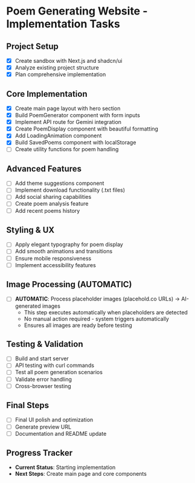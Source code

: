 # Poem Generating Website - Implementation Tasks

## Project Setup
- [x] Create sandbox with Next.js and shadcn/ui
- [x] Analyze existing project structure
- [x] Plan comprehensive implementation

## Core Implementation
- [x] Create main page layout with hero section
- [x] Build PoemGenerator component with form inputs
- [x] Implement API route for Gemini integration
- [x] Create PoemDisplay component with beautiful formatting
- [x] Add LoadingAnimation component
- [x] Build SavedPoems component with localStorage
- [ ] Create utility functions for poem handling

## Advanced Features
- [ ] Add theme suggestions component
- [ ] Implement download functionality (.txt files)
- [ ] Add social sharing capabilities
- [ ] Create poem analysis feature
- [ ] Add recent poems history

## Styling & UX
- [ ] Apply elegant typography for poem display
- [ ] Add smooth animations and transitions
- [ ] Ensure mobile responsiveness
- [ ] Implement accessibility features

## Image Processing (AUTOMATIC)
- [ ] **AUTOMATIC**: Process placeholder images (placehold.co URLs) → AI-generated images
  - This step executes automatically when placeholders are detected
  - No manual action required - system triggers automatically
  - Ensures all images are ready before testing

## Testing & Validation
- [ ] Build and start server
- [ ] API testing with curl commands
- [ ] Test all poem generation scenarios
- [ ] Validate error handling
- [ ] Cross-browser testing

## Final Steps
- [ ] Final UI polish and optimization
- [ ] Generate preview URL
- [ ] Documentation and README update

## Progress Tracker
- **Current Status**: Starting implementation
- **Next Steps**: Create main page and core components